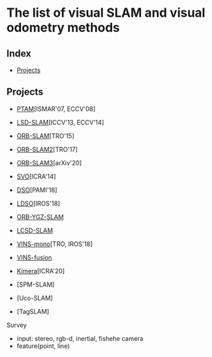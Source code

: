 # The list of visual SLAM and visual odometry methods

## Index
* [Projects](#projects)

## Projects

- [PTAM](https://github.com/Oxford-PTAM/PTAM-GPL)[ISMAR'07, ECCV'08]
- [LSD-SLAM](https://github.com/tum-vision/lsd_slam)[ICCV'13, ECCV'14]
- [ORB-SLAM](https://github.com/raulmur/ORB_SLAM)[TRO'15]
- [ORB-SLAM2](https://github.com/raulmur/ORB_SLAM2)[TRO'17]
- [ORB-SLAM3](https://github.com/UZ-SLAMLab/ORB_SLAM3)[arXiv'20]
- [SVO](https://github.com/uzh-rpg/rpg_svo)[ICRA'14]
- [DSO](https://github.com/JakobEngel/dso_ros)[PAMI'18]
- [LDSO](https://github.com/tum-vision/LDSO)[IROS'18]

- [ORB-YGZ-SLAM](https://github.com/gaoxiang12/ORB-YGZ-SLAM)
- [LCSD-SLAM](https://github.com/sunghoon031/LCSD_SLAM)

- [VINS-mono](https://github.com/HKUST-Aerial-Robotics/VINS-Mono)[TRO, IROS'18]
- [VINS-fusion](https://github.com/HKUST-Aerial-Robotics/VINS-Fusion)
- [Kimera](https://github.com/MIT-SPARK/Kimera)[ICRA'20]

- [SPM-SLAM]
- [Uco-SLAM]
- [TagSLAM]

Survey
- input: stereo, rgb-d, inertial, fishehe camera
- feature(point, line)
